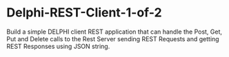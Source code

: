 # Delphi-REST-Client-1-of-2
Build a simple DELPHI client REST application that can handle the Post, Get, Put and Delete calls to the Rest Server sending REST Requests and getting REST Responses using JSON string.

